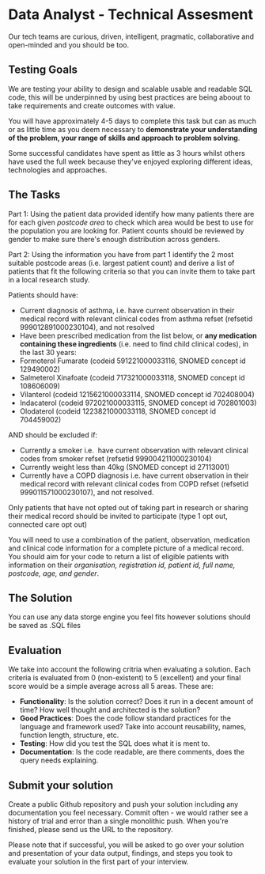 # Data Analyst - Technical Assesment
Our tech teams are curious, driven, intelligent, pragmatic, collaborative and open-minded and you should be too. 

## Testing Goals
We are testing your ability to design and scalable usable and readable SQL code, this will be underpinned by using best practices are being aboout to take requirements and create outcomes with value.

You will have approximately 4-5 days to complete this task but can as much or as little time as you deem necessary to **demonstrate your understanding of the problem, your range of skills and approach to problem solving**.

Some successful candidates have spent as little as 3 hours whilst others have used the full week because they've enjoyed exploring different ideas, technologies and approaches. 

## The Tasks

Part 1: Using the patient data provided identify how many patients there are for each given *postcode area* to check which area would be best to use for the population you are looking for. Patient counts should be reviewed by gender to make sure there's enough distribution across genders.

Part 2:
Using the information you have from part 1 identify the 2 most suitable postcode areas (i.e. largest patient count) and derive a list of patients that fit the following criteria so that you can invite them to take part in a local research study.

Patients should have:
 * Current diagnosis of asthma, i.e. have current observation in their medical record with relevant clinical codes from asthma refset (refsetid 999012891000230104), and not resolved
 * Have been prescribed medication from the list below, or **any medication containing these ingredients** (i.e. need to find child clinical codes), in the last 30 years:
 * Formoterol Fumarate (codeid 591221000033116, SNOMED concept id 129490002)
 * Salmeterol Xinafoate (codeid 717321000033118, SNOMED concept id 108606009)
 * Vilanterol (codeid 1215621000033114, SNOMED concept id 702408004)
 * Indacaterol (codeid 972021000033115, SNOMED concept id 702801003)
 * Olodaterol (codeid 1223821000033118, SNOMED concept id 704459002)

AND should be excluded if:
 * Currently a smoker i.e.  have current observation with relevant clinical codes from smoker refset (refsetid 999004211000230104)
 * Currently weight less than 40kg (SNOMED concept id 27113001)
 * Currently have a COPD diagnosis i.e. have current observation in their medical record with relevant clinical codes from COPD refset (refsetid 999011571000230107), and not resolved.

Only patients that have not opted out of taking part in research or sharing their medical record should be invited to participate (type 1 opt out, connected care opt out)

You will need to use a combination of the patient, observation, medication and clinical code information for a complete picture of a medical record. You should aim for your code to return a list of eligible patients with information on their *organisation, registration id, patient id, full name, postcode, age, and gender*.

## The Solution
You can use any data storge engine you feel fits however solutions should be saved as .SQL files

## Evaluation
We take into account the following critria when evaluating a solution. Each criteria is evaluated from 0 (non-existent) to 5 (excellent) and your final score would be a simple average across all 5 areas. These are:

- **Functionality**: Is the solution correct? Does it run in a decent amount of time? How well thought and architected is the solution?
- **Good Practices**: Does the code follow standard practices for the language and framework used? Take into account reusability, names, function length, structure, etc.
- **Testing**: How did you test the SQL does what it is ment to. 
- **Documentation**: Is the code readable, are there comments, does the query needs explaining.


## Submit your solution	
Create a public Github repository and push your solution including any documentation you feel necessary. Commit often - we would rather see a history of trial and error than a single monolithic push. When you're finished, please send us the URL to the repository. 

Please note that if successful, you will be asked to go over your solution and presentation of your data output, findings, and steps you took to evaluate your solution in the first part of your interview.
